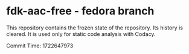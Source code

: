 # fdk-aac-free - fedora branch

This repository contains the frozen state of the repository.
Its history is cleared. It is used only for static code
analysis with Codacy.

Commit Time: 1722647973